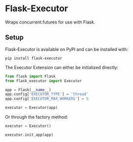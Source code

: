 Flask-Executor
==============

Wraps concurrent.futures for use with Flask.


Setup
-----

Flask-Executor is available on PyPI and can be installed with:

    pip install flask-executor

The Executor Extension can either be initialized directly:

```python
from flask import Flask
from flask_executor import Executor

app = Flask(__name__)
app.config['EXECUTOR_TYPE'] = 'thread'
app.config['EXECUTOR_MAX_WORKERS'] = 5

executor = Executor(app)
```

Or through the factory method:

```python
executor = Executor()

executor.init_app(app)
```
